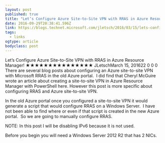 ```yaml
---
layout: post 
published: true 
title: "Let’s Configure Azure Site-to-Site VPN with RRAS in Azure Resource Manager! – Batteries Not Included" 
date: 2016-09-29T20:38:41.596Z 
link: https://blogs.technet.microsoft.com/jletsch/2016/03/15/lets-configure-azure-site-to-site-vpn-with-rras-in-azure-resource-manager/ 
tags:
  - links
ogtype: article 
bodyclass: post 
---
```


> 
Let’s Configure Azure Site-to-Site VPN with RRAS in Azure Resource Manager!
★★★★★★★★★★★★★★★
JLetschMarch 15, 201622
0
0
0
There are several blog posts about configuring an Azure site-to-site VPN with Microsoft RRAS in the old Azure portal.  I did find that Cheryl McGuire wrote an article about creating a site-to-site VPN in Azure Resource Manager with PowerShell here. However this post is more specific about configuring RRAS and Azure site-to-site VPN.

In the old Azure portal once you configured a site-to-site VPN it would generate a script that would configure RRAS on a Windows Server.  I have not been able to find where or even if that script is created in the new Azure portal.  So we are going to manually configure RRAS.

NOTE: In this post I will be disabling IPv6 because it is not used.

Before you begin you will need a Windows Server 2012 R2 that has 2 NICs.
